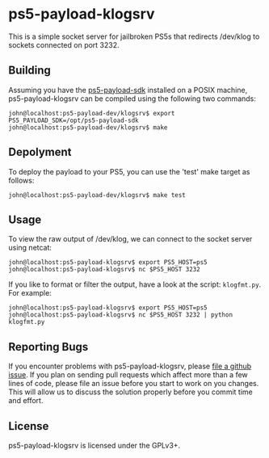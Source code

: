 # ps5-payload-klogsrv
This is a simple socket server for jailbroken PS5s that redirects /dev/klog to
sockets connected on port 3232.

## Building
Assuming you have the [ps5-payload-sdk][sdk] installed on a POSIX machine,
ps5-payload-klogsrv can be compiled using the following two commands:
```console
john@localhost:ps5-payload-dev/klogsrv$ export PS5_PAYLOAD_SDK=/opt/ps5-payload-sdk
john@localhost:ps5-payload-dev/klogsrv$ make
```

## Depolyment
To deploy the payload to your PS5, you can use the 'test' make target as follows:
```console
john@localhost:ps5-payload-dev/klogsrv$ make test
```

## Usage
To view the raw output of /dev/klog, we can connect to the socket server using
netcat:
```console
john@localhost:ps5-payload-klogsrv$ export PS5_HOST=ps5
john@localhost:ps5-payload-klogsrv$ nc $PS5_HOST 3232
```
If you like to format or filter the output, have a look at the script: `klogfmt.py`.
For example:
```console
john@localhost:ps5-payload-klogsrv$ export PS5_HOST=ps5
john@localhost:ps5-payload-klogsrv$ nc $PS5_HOST 3232 | python klogfmt.py
```

## Reporting Bugs
If you encounter problems with ps5-payload-klogsrv, please [file a github issue][issues].
If you plan on sending pull requests which affect more than a few lines of code,
please file an issue before you start to work on you changes. This will allow us
to discuss the solution properly before you commit time and effort.

## License
ps5-payload-klogsrv is licensed under the GPLv3+.

[sdk]: https://github.com/ps5-payload-dev/sdk
[issues]: https://github.com/ps5-payload-dev/klogsrv/issues/new
